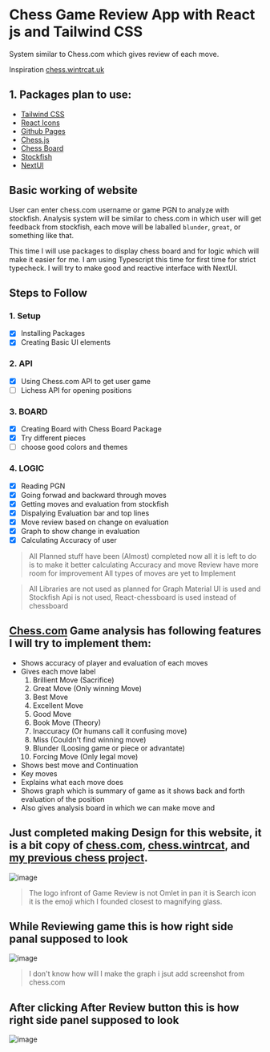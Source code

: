 # Chess Game Review App with React js and Tailwind CSS

System similar to Chess.com which gives review of each move.

Inspiration [chess.wintrcat.uk](https://chess.wintrcat.uk/)

## 1. Packages plan to use:

- [Tailwind CSS](https://tailwindcss.com/docs/guides/create-react-app)
- [React Icons](https://react-icons.github.io/react-icons/)
- [Github Pages](https://github.com/gitname/react-gh-pages)
- [Chess.js](https://www.npmjs.com/package/chess.js?activeTab=readme)
- [Chess Board](https://www.npmjs.com/package/cm-chessboard)
- [Stockfish](https://www.npmjs.com/package/stockfish)
- [NextUI](https://nextui.org/docs/guide/installation)

## Basic working of website

User can enter chess.com username or game PGN to analyze with stockfish. Analysis system will be similar to chess.com in which user will get feedback from stockfish, each move will be laballed `blunder`, `great`, or something like that.

This time I will use packages to display chess board and for logic which will make it easier for me. I am using Typescript this time for first time for strict typecheck. I will try to make good and reactive interface with NextUI.

## Steps to Follow

### 1. Setup

- [x] Installing Packages
- [x] Creating Basic UI elements

### 2. API

- [x] Using Chess.com API to get user game
- [ ] Lichess API for opening positions

### 3. BOARD

- [x] Creating Board with Chess Board Package
- [x] Try different pieces
- [ ] choose good colors and themes

### 4. LOGIC

- [x] Reading PGN
- [x] Going forwad and backward through moves
- [x] Getting moves and evaluation from stockfish
- [x] Dispalying Evaluation bar and top lines
- [x] Move review based on change on evaluation
- [x] Graph to show change in evaluation
- [x] Calculating Accuracy of user

> All Planned stuff have been (Almost) completed now all it is left to do is to make it better calculating Accuracy and move Review have more room for improvement All types of moves are yet to Implement

> All Libraries are not used as planned for Graph Material UI is used and Stockfish Api is not used, React-chessboard is used instead of chessboard

## [Chess.com](https://chess.com) Game analysis has following features I will try to implement them:

- Shows accuracy of player and evaluation of each moves
- Gives each move label
  1.  Brillient Move (Sacrifice)
  2.  Great Move (Only winning Move)
  3.  Best Move
  4.  Excellent Move
  5.  Good Move
  6.  Book Move (Theory)
  7.  Inaccuracy (Or humans call it confusing move)
  8.  Miss (Couldn't find winning move)
  9.  Blunder (Loosing game or piece or advantate)
  10. Forcing Move (Only legal move)
- Shows best move and Continuation
- Key moves
- Explains what each move does
- Shows graph which is summary of game as it shows back and forth evaluation of the position
- Also gives analysis board in which we can make move and

## Just completed making Design for this website, it is a bit copy of [chess.com](https://chess.com), [chess.wintrcat](https://chess.wintrcat.uk), and [my previous chess project](https://bibekbhusal0.github.io/Chess).

![image](public/images/UI/Main.png)

> The logo infront of Game Review is not Omlet in pan it is Search icon it is the emoji which I founded closest to magnifying glass.

## While Reviewing game this is how right side panal supposed to look

![image](public/images/UI/Start_Review.png)

> I don't know how will I make the graph i jsut add screenshot from chess.com

## After clicking After Review button this is how right side panel supposed to look

![image](public/images/UI/Review.png)
